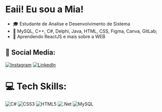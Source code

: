 # Eaii! Eu sou a  Mia!
- 🎓 Estudante de Analise e Desenvolvimento de Sistema
- 🧠 MySQL, C++, C#, Delphi, Java, HTML, CSS, Figma, Canva, GitLab;
- 🌱 Aprendendo ReactJS e mais sobre a WEB
##
##
## 📱 Social Media:
[![Instagram](https://img.shields.io/badge/Instagram-%23E4405F.svg?logo=Instagram&logoColor=white)](https://www.instagram.com/llenagabriela/) [![LinkedIn](https://img.shields.io/badge/LinkedIn-%230077B5.svg?logo=linkedin&logoColor=white)](https://linkedin.com/in/https://www.linkedin.com/in/millena-gabriela-1bb9a4210/) 

 # 💻 Tech Skills:
 ![C#](https://img.shields.io/badge/c%23-%23239120.svg?style=for-the-badge&logo=c-sharp&logoColor=white) ![CSS3](https://img.shields.io/badge/css3-%231572B6.svg?style=for-the-badge&logo=css3&logoColor=white) ![HTML5](https://img.shields.io/badge/html5-%23E34F26.svg?style=for-the-badge&logo=html5&logoColor=white)  ![.Net](https://img.shields.io/badge/.NET-5C2D91?style=for-the-badge&logo=.net&logoColor=white)  ![MySQL](https://img.shields.io/badge/mysql-%2300f.svg?style=for-the-badge&logo=mysql&logoColor=white) 

